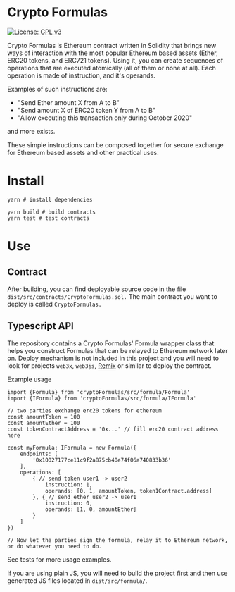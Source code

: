 # Crypto Formulas

[![License: GPL v3](https://img.shields.io/badge/License-GPL%20v3-blue.svg)](http://www.gnu.org/licenses/gpl-3.0)

Crypto Formulas is Ethereum contract written in Solidity that brings new ways of interaction
with the most popular Ethereum based assets (Ether, ERC20 tokens, and ERC721 tokens).
Using it, you can create sequences of operations that are executed atomically (all of them or none at all).
Each operation is made of instruction, and it's operands.

Examples of such instructions are:
- "Send Ether amount X from A to B"
- "Send amount X of ERC20 token Y from A to B"
- "Allow executing this transaction only during October 2020"

and more exists.

These simple instructions can be composed together for secure exchange for Ethereum based assets and other practical uses.


# Install
```
yarn # install dependencies

yarn build # build contracts
yarn test # test contracts
```

# Use

## Contract
After building, you can find deployable source code in the file `dist/src/contracts/CryptoFormulas.sol.`
The main contract you want to deploy is called `CryptoFormulas.`

## Typescript API
The repository contains a Crypto Formulas' Formula wrapper class that helps you construct Formulas that
can be relayed to Ethereum network later on. Deploy mechanism is not included in this project
and you will need to look for projects `web3x`, `web3js`, [Remix](https://remix.ethereum.org)
or similar to deploy the contract.

Example usage
```
import {Formula} from 'cryptoFormulas/src/formula/Formula'
import {IFormula} from 'cryptoFormulas/src/formula/IFormula'

// two parties exchange erc20 tokens for ethereum
const amountToken = 100
const amountEther = 100
const tokenContractAddress = '0x...' // fill erc20 contract address here

const myFormula: IFormula = new Formula({
    endpoints: [
        '0x10027177ce11c9f2a875cb40e74f06a740833b36'
    ],
    operations: [
        { // send token user1 -> user2
            instruction: 1,
            operands: [0, 1, amountToken, token1Contract.address]
        }, { // send ether user2 -> user1
            instruction: 0,
            operands: [1, 0, amountEther]
        }
    ]
})

// Now let the parties sign the formula, relay it to Ethereum network, or do whatever you need to do.

```
See tests for more usage examples.

If you are using plain JS, you will need to build the project first and then use generated JS files
located in `dist/src/formula/`.

